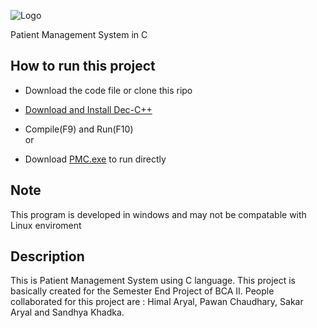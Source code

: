![Logo](https://i.postimg.cc/Hj1kBN0z/Patient-Management-System-1.png)

Patient Management System in C
    
## How to run this project

 - Download the code file or clone this ripo
 - [Download and Install Dec-C++ ](https://sourceforge.net/projects/orwelldevcpp/)
     
 - Compile(F9) and Run(F10)  
  or
  - Download [PMC.exe](https://github.com/techiesakar/PatientManagementSystem/blob/main/PMS.exe)  to run directly 
 ## Note

This program is developed in windows and may not be compatable with Linux enviroment

  
## Description

This is Patient Management System using C language. This project is basically created for the Semester End Project of BCA II. People collaborated for this project are : Himal Aryal, Pawan Chaudhary, Sakar Aryal and Sandhya Khadka.
  

